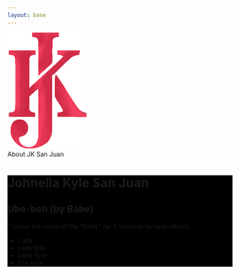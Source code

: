 ```yaml
---
layout: base
---
```


<div class="[font-size:2.1rem] bg-yellow-600 py-5 flex h-[97px] page-header">
  <img src="/assets/images/jk/jk-m.png"
       class="h-[170px] [position:relative] -top-[16px] hover:bg-white/20"
       alt="JK">
  <div class="ml-4 mt-[15px]">About <span class="bg-white/20 p-2 hover:bg-white/50"
    >JK San Juan</span></div>
</div>

<div class="bg-sky-400 w-full mr-[-5px] lg:[display:inline-block] tablet-desktop">
  
  <div class="flex">
    <div class="w-[600px] h-[422px] hover:!bg-gray-900" style="background:
                  url('/assets/images/jk/jk-i.png') black no-repeat; background-size: 100%">
    </div>
    <div class="flex [flex-wrap:wrap] min-w-[600px] w-[50%]" style="background:
                url('/assets/images/jk/jk-login.png') black no-repeat; background-size: 562px">
      <div class="w-[86px] h-[86px] hover:!bg-gray-800" style="background:
                    url('/assets/images/jk/jk-icon-384.png') black no-repeat; background-size: 100%">
      </div>
      <div class="bg-[rgba(248,56,200,0.18)] h-[86px] pr-[87px]">
        <h1 class="ml-2 bg-sky-400 hover:bg-[mediumvioletred]/40 h-[20px]">Johnella Kyle San Juan</h1>
      </div>
      <div class="[flex-basis:100%] [height:0] [font-family:Play]">
        <h2 class="text-white bg-purple-700/20 p-2 hover:text-black animate-text duration-1 my-0"
          >Ube-beh (by Babe)</h2>
        <p class="bg-purple-400/80 p-4 my-0 group/ella"
          >* <span class="bg-white/20 group-hover/ella:bg-white/40 rounded-3xl p-1">Hover</span> the name of <span class="group-hover/ella:text-white">the</span> 
            <span class="group-hover/ella:text-red-600"
            >*babe*</span> for 3 seconds for text-effects</p>
        <ul class="my-0">
          <li><span class="px-4 py-5"
              >Lady</span>
          </li>
          <li>
            <span class="bg-purple-600/20 hover:bg-purple-400 hover:text-white animate-text
                          rounded-3xl px-4 py-5"
              >Lady Ella</span>
          </li>
          <li>
            <span class="bg-purple-600/20 hover:bg-purple-400 hover:text-white animate-text
                          rounded-3xl px-4 py-5"
              >Lady Kyle</span>
          </li>
          <li><span class="px-4 py-5 hover:text-rose-600 hover:font-bold hover:animate-pulse anim-hover-bb"
              >Ella Kyle</span>
          </li>
        </ul>
      </div>
    </div>
  </div>
  <section>
    <div class="w-[600px] h-[422px] hover:!bg-gray-900" style="background:
                  url('/assets/images/jk/jk-cd-large.png') black no-repeat; background-size: cover">
    </div>
  </section>
  <div class="w-[600px] h-[600px] hover:!bg-gray-200" style="background:
                url('/assets/images/jk/jk-c.png') white no-repeat; background-size: 100%">
  </div>
</div>